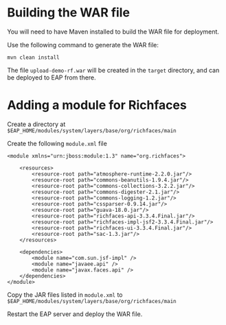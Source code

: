 # Building the WAR file

You will need to have Maven installed to build the WAR file for deployment.

Use the following command to generate the WAR file:

    mvn clean install

The file `upload-demo-rf.war` will be created in the `target` directory, and can be deployed to EAP from there.

# Adding a module for Richfaces

Create a directory at `$EAP_HOME/modules/system/layers/base/org/richfaces/main`

Create the following `module.xml` file

    <module xmlns="urn:jboss:module:1.3" name="org.richfaces">
    
        <resources>
            <resource-root path="atmosphere-runtime-2.2.0.jar"/>
            <resource-root path="commons-beanutils-1.9.4.jar"/>
            <resource-root path="commons-collections-3.2.2.jar"/>
            <resource-root path="commons-digester-2.1.jar"/>
            <resource-root path="commons-logging-1.2.jar"/>
            <resource-root path="cssparser-0.9.14.jar"/>
            <resource-root path="guava-18.0.jar"/>
            <resource-root path="richfaces-api-3.3.4.Final.jar"/>
            <resource-root path="richfaces-impl-jsf2-3.3.4.Final.jar"/>
            <resource-root path="richfaces-ui-3.3.4.Final.jar"/>
            <resource-root path="sac-1.3.jar"/>
        </resources>
    
        <dependencies>
            <module name="com.sun.jsf-impl" />
            <module name="javaee.api" />
            <module name="javax.faces.api" />
        </dependencies>
    </module>

Copy the JAR files listed in `module.xml` to `$EAP_HOME/modules/system/layers/base/org/richfaces/main`

Restart the EAP server and deploy the WAR file.
